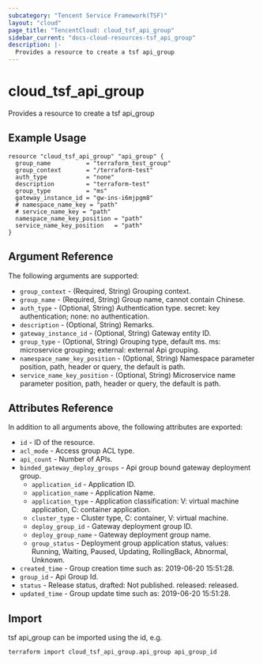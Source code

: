```yaml
---
subcategory: "Tencent Service Framework(TSF)"
layout: "cloud"
page_title: "TencentCloud: cloud_tsf_api_group"
sidebar_current: "docs-cloud-resources-tsf_api_group"
description: |-
  Provides a resource to create a tsf api_group
---
```


# cloud_tsf_api_group

Provides a resource to create a tsf api_group

## Example Usage

```hcl
resource "cloud_tsf_api_group" "api_group" {
  group_name          = "terraform_test_group"
  group_context       = "/terraform-test"
  auth_type           = "none"
  description         = "terraform-test"
  group_type          = "ms"
  gateway_instance_id = "gw-ins-i6mjpgm8"
  # namespace_name_key = "path"
  # service_name_key = "path"
  namespace_name_key_position = "path"
  service_name_key_position   = "path"
}
```

## Argument Reference

The following arguments are supported:

* `group_context` - (Required, String) Grouping context.
* `group_name` - (Required, String) Group name, cannot contain Chinese.
* `auth_type` - (Optional, String) Authentication type. secret: key authentication; none: no authentication.
* `description` - (Optional, String) Remarks.
* `gateway_instance_id` - (Optional, String) Gateway entity ID.
* `group_type` - (Optional, String) Grouping type, default ms. ms: microservice grouping; external: external Api grouping.
* `namespace_name_key_position` - (Optional, String) Namespace parameter position, path, header or query, the default is path.
* `service_name_key_position` - (Optional, String) Microservice name parameter position, path, header or query, the default is path.

## Attributes Reference

In addition to all arguments above, the following attributes are exported:

* `id` - ID of the resource.
* `acl_mode` - Access group ACL type.
* `api_count` - Number of APIs.
* `binded_gateway_deploy_groups` - Api group bound gateway deployment group.
  * `application_id` - Application ID.
  * `application_name` - Application Name.
  * `application_type` - Application classification: V: virtual machine application, C: container application.
  * `cluster_type` - Cluster type, C: container, V: virtual machine.
  * `deploy_group_id` - Gateway deployment group ID.
  * `deploy_group_name` - Gateway deployment group name.
  * `group_status` - Deployment group application status, values: Running, Waiting, Paused, Updating, RollingBack, Abnormal, Unknown.
* `created_time` - Group creation time such as: 2019-06-20 15:51:28.
* `group_id` - Api Group Id.
* `status` - Release status, drafted: Not published. released: released.
* `updated_time` - Group update time such as: 2019-06-20 15:51:28.


## Import

tsf api_group can be imported using the id, e.g.

```
terraform import cloud_tsf_api_group.api_group api_group_id
```

